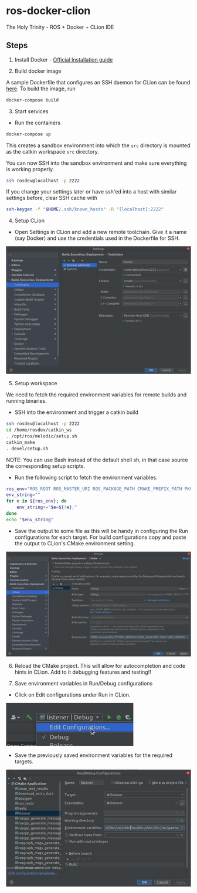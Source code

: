 # ros-docker-clion

The Holy Trinity - ROS + Docker + CLion IDE

## Steps

1. Install Docker - [Official Installation guide](https://docs.docker.com/engine/install/)

2. Build docker image

A sample Dockerfile that configures an SSH daemon for CLion can be found [here](docker/sandbox.Dockerfile).
To build the image, run

```bash
docker-compose build
```

3. Start services

- Run the containers

```bash
docker-compose up
```

This creates a sandbox environment into which the `src` directory is mounted as the catkin workspace `src` directory.

You can now SSH into the sandbox environment and make sure everything is working properly.

```bash
ssh rosdev@localhost -p 2222
```

If you change your settings later or have ssh'ed into a host with similar settings before, clear SSH cache with

```bash
ssh-keygen -f "$HOME/.ssh/known_hosts" -R "[localhost]:2222"
```

4. Setup CLion

- Open Settings in CLion and add a new remote toolchain. Give it a name (say Docker) and use the credentials 
  used in the Dockerfile for SSH.
  
![alt toolchainImg](img/toolchain.png)

5. Setup workspace

We need to fetch the required environment variables for remote builds and running binaries.

- SSH into the environment and trigger a catkin build

```bash
ssh rosdev@localhost -p 2222
cd /home/rosdev/catkin_ws
. /opt/ros/melodic/setup.sh
catkin_make
. devel/setup.sh
```
NOTE: You can use Bash instead of the default shell sh, in that case source the corresponding setup scripts.

- Run the following script to fetch the environment variables.
```bash
ros_env="ROS_ROOT ROS_MASTER_URI ROS_PACKAGE_PATH CMAKE_PREFIX_PATH PKG_CONFIG_PATH PYTHONPATH LD_LIBRARY_PATH PATH ROS_DISTRO ROS_PYTHON_VERSION ROS_LOCALHOST_ONLY ROS_VERSION"
env_string=""
for e in ${ros_env}; do
    env_string+="$e=${!e};"
done
echo "$env_string"
```

- Save the output to some file as this will be handy in configuring the Run configurations for each target. 
  For build configurations copy and paste the output to CLion's CMake environment setting.
  
![alt profileImg](img/profile.png)

6. Reload the CMake project. This will allow for autocompletion and code hints in CLion. 
   Add to it debugging features and testing!!

7. Save environment variables in Run/Debug configurations

- Click on Edit configurations under Run in CLion.
   
![alt wheretoclick](img/runconfig.png)

- Save the previously saved environment variables for the required targets.

![alt runconfig](img/run-debug-cfg.png)
